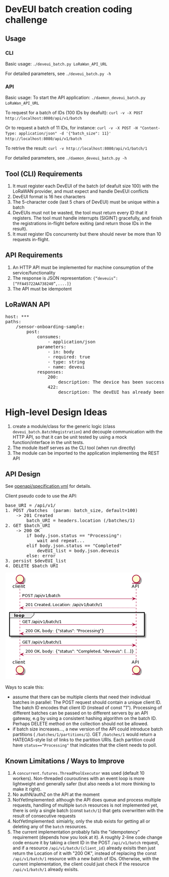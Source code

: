 # DevEUI batch creation coding challenge

## Usage
### CLI
Basic usage:
`./deveui_batch.py LoRaWan_API_URL`

For detailed parameters, see `./deveui_batch.py -h` 

### API
Basic usage:
To start the API application:
`./daemon_deveui_batch.py LoRaWan_API_URL`

To request for a batch of IDs (100 IDs by deafult):
`curl -v -X POST http://localhost:8080/api/v1/batch`

Or to request a batch of 11 IDs, for instance:
`curl -v -X POST -H "Content-Type: application/json" -d '{"batch_size": 11}' http://localhost:8080/api/v1/batch`

To retrive the result:
`curl -v http://localhost:8080/api/v1/batch/1`

For detailed parameters, see `./daemon_deveui_batch.py -h`

## Tool (CLI) Requirements
1. It must register each DevEUI of the batch (of deafult size 100) with the LoRaWAN provider, and must expect and handle DevEUI conflicts
1. DevEUI format is 16 hex characters
1. The 5-character code (last 5 chars of DevEUI) must be unique within a batch
1. DevEUIs must not be wasted, the tool must return every ID that it registers. The tool must handle interrupts (SIGINT) gracefully, and finish the registrations in-flight before exiting (and return those IDs in the result).
1. It must register IDs concurrenty but there should never be more than 10 requests in-flight.
 
## API Requirements
1. An HTTP API must be implemented for machine consumption of the service/functionality
1. The response is JSON representation: `{“deveuis”: [“FFA45722AA738240”,....]}`
1. The API must be idempotent

## LoRaWAN API

<pre>
host: ***
paths:
	/sensor-onboarding-sample:
		post:
			consumes:
				- application/json
			parameters:
				- in: body
				- required: true
				- type: string
				- name: deveui
			responses:
				200:
					description: The device has been successfully registered
				422:
					description: The devEUI has already been used
</pre>

# High-level Design Ideas
1. create a module/class for the generic logic (class `deveui_batch.BatchRegistration`) and decouple communication with the HTTP API, so that it can be unit tested by using a mock function/interface in the unit tests.
1. The module itself serves as the CLI tool (when run directly)
1. The module can be imported to the application implementing the REST API

## API Design

See [openapi/specification.yml](openapi/specification.yml) for details.

Client pseudo code to use the API:
<pre>
base_URI = /api/v1/
1. POST /batches  (param: batch_size, default=100)
	-> 201 Created
		batch_URI = headers.location (/batches/1)
2. GET $batch_URI
	-> 200 OK
		if body.json.status == "Processing":
			wait and repeat...
		elif body.json.status == "Completed"
			devEUI_list = body.json.deveuis
		else: error
3. persist $devEUI_list
4. DELETE $batch_URI
</pre>

![](sequence-diagram.png)

Ways to scale this:
- assume that there can be multiple clients that need their individual batches in parallel:
	The POST request should contain a unique client ID. The batch ID encodes that client ID (instead of const "1"). Processing of different batches can be passed on to different servers by an API gateway, e.g by using a consistent hashing algorithm on the batch ID. Perhaps DELETE method on the collection should not be allowed.
- if batch size increases..., a new version of the API could introduce batch partitions ( `/batches/1/partitions/1`). GET `/batches/1` would return a HATEOAS-style list of links to the partition URIs. Each partition could have `status=="Processing"` that indicates that the client needs to poll.

## Known Limitations / Ways to Improve
1. A `concurrent.futures.ThreadPoolExecutor` was used (default 10 workers). Non-threaded couroutines with an event loop is more lightweight and generally safer (but also needs a lot more thinking to make it right).
1. No authN/authZ on the API at the moment
1. NotYetImplemented: although the API does queue and process multiple requests, handling of multiple `batch` resources is not implemented yet, there is only a single batch (const `batch/1`) that gets overwritten with the result of consecutive requests 
1. NotYetImplemented: simialrly, only the stub exists for getting all or deleting any of the `batch` resources.
1. The current implementation probably fails the "idempotency" requirement (depends how you look at it). A roughly 2-line code change code ensure it by taking a client ID in the POST `/api/v1/batch` request, and if a resource `/api/v1/batch/{client_id}` already exisits then just return the Location of it with "200 OK", instead of replacing the const `/api/v1/batch/1` resource with a new batch of IDs. Otherwise, with the current implementation, the client could just check if the resource `/api/v1/batch/1` already exisits.
